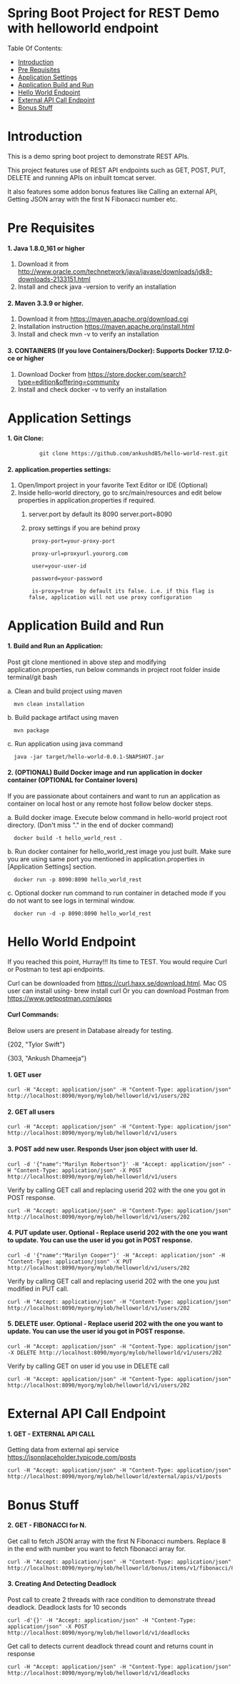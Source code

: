 # Spring Boot Project for REST Demo with helloworld endpoint

Table Of Contents:

- [Introduction](#introduction)
- [Pre Requisites](#pre-requisites)
- [Application Settings](#application-settings)
- [Application Build and Run](#application-build-and-run)
- [Hello World Endpoint](#hello-world-endpoint)
- [External API Call Endpoint](#external-api-call-endpoint)
- [Bonus Stuff](#bonus-stuff)

# Introduction

This is a demo spring boot project to demonstrate REST APIs.

This project features use of REST API endpoints such as GET, POST, PUT, DELETE and running APIs on inbuilt tomcat server.

It also features some addon bonus features like Calling an external API, Getting JSON array with the first N Fibonacci number etc.

# Pre Requisites

  #### 1. Java 1.8.0_161 or higher
  1. Download it from http://www.oracle.com/technetwork/java/javase/downloads/jdk8-downloads-2133151.html
  2. Install and check java -version to verify an installation

  #### 2. Maven 3.3.9 or higher.
  1. Download it from https://maven.apache.org/download.cgi
  2. Installation instruction https://maven.apache.org/install.html
  3. Install and check mvn -v to verify an installation

  #### 3. CONTAINERS (If you love Containers/Docker): Supports Docker 17.12.0-ce or higher
  1. Download Docker from https://store.docker.com/search?type=edition&offering=community
  2. Install and check docker -v to verify an installation

# Application Settings

  #### 1. Git Clone:

              git clone https://github.com/ankushd85/hello-world-rest.git

  #### 2. application.properties settings:
  1. Open/Import project in your favorite Text Editor or IDE (Optional)
  2. Inside hello-world directory, go to src/main/resources and edit below properties in application.properties if required.
      1. server.port by default its 8090
              server.port=8090

      2. proxy settings if you are behind proxy

              proxy-port=your-proxy-port

              proxy-url=proxyurl.yourorg.com

              user=your-user-id

              password=your-password

              is-proxy=true  by default its false. i.e. if this flag is false, application will not use proxy configuration

# Application Build and Run

  #### 1. Build and Run an Application:

Post git clone mentioned in above step and modifying application.properties, run below commands in project root folder inside terminal/git bash

  a. Clean and build project using maven

      mvn clean installation

  b. Build package artifact using maven

      mvn package

  c. Run application using java command

      java -jar target/hello-world-0.0.1-SNAPSHOT.jar

  #### 2. (OPTIONAL) Build Docker image and run application in docker container (OPTIONAL for Container lovers)

If you are passionate about containers and want to run an application as container on local host or any remote host follow
below docker steps.

  a. Build docker image. Execute below command in hello-world project root directory. (Don't miss "." in the end of docker command)

      docker build -t hello_world_rest .

  b. Run docker container for hello_world_rest image you just built. Make sure you are using same port you mentioned in application.properties in [Application Settings] section.

      docker run -p 8090:8090 hello_world_rest

  c. Optional docker run command to run container in detached mode if you do not want to see logs in terminal window.

      docker run -d -p 8090:8090 hello_world_rest

# Hello World Endpoint

If you reached this point, Hurray!!! Its time to TEST. You would require Curl or Postman to test api endpoints.

Curl can be downloaded from https://curl.haxx.se/download.html. Mac OS user can install using- brew install curl
Or you can download Postman from https://www.getpostman.com/apps

  #### Curl Commands:

Below users are present in Database already for testing.

{202, "Tylor Swift"}

{303, "Ankush Dhameeja"}

  #### 1. GET user

    curl -H "Accept: application/json" -H "Content-Type: application/json" http://localhost:8090/myorg/mylob/helloworld/v1/users/202

  #### 2. GET all users

    curl -H "Accept: application/json" -H "Content-Type: application/json" http://localhost:8090/myorg/mylob/helloworld/v1/users

  #### 3. POST add new user. Responds User json object with user Id.

    curl -d '{"name":"Marilyn Robertson"}' -H "Accept: application/json" -H "Content-Type: application/json" -X POST http://localhost:8090/myorg/mylob/helloworld/v1/users


  Verify by calling GET call and replacing userid 202 with the one you got in POST response.

    curl -H "Accept: application/json" -H "Content-Type: application/json" http://localhost:8090/myorg/mylob/helloworld/v1/users/202

  #### 4. PUT update user. Optional - Replace userid 202 with the one you want to update. You can use the user id you got in POST response.

    curl -d '{"name":"Marilyn Cooper"}' -H "Accept: application/json" -H "Content-Type: application/json" -X PUT http://localhost:8090/myorg/mylob/helloworld/v1/users/202


  Verify by calling GET call and replacing userid 202 with the one you just modified in PUT call.

    curl -H "Accept: application/json" -H "Content-Type: application/json" http://localhost:8090/myorg/mylob/helloworld/v1/users/202

  #### 5. DELETE user. Optional - Replace userid 202 with the one you want to update. You can use the user id you got in POST response.

    curl -H "Accept: application/json" -H "Content-Type: application/json" -X DELETE http://localhost:8090/myorg/mylob/helloworld/v1/users/202


  Verify by calling GET on user id you use in DELETE call

    curl -H "Accept: application/json" -H "Content-Type: application/json" http://localhost:8090/myorg/mylob/helloworld/v1/users/202


# External API Call Endpoint

  #### 1. GET - EXTERNAL API CALL

  Getting data from external api service https://jsonplaceholder.typicode.com/posts

    curl -H "Accept: application/json" -H "Content-Type: application/json" http://localhost:8090/myorg/mylob/helloworld/external/apis/v1/posts

# Bonus Stuff

  #### 2. GET - FIBONACCI for N.

  Get call to fetch JSON array with the first N Fibonacci numbers. Replace 8 in the end with number you want to fetch fibonacci array for.

    curl -H "Accept: application/json" -H "Content-Type: application/json" http://localhost:8090/myorg/mylob/helloworld/bonus/items/v1/fibonacci/8


  #### 3. Creating And Detecting Deadlock

  Post call to create 2 threads with race condition to demonstrate thread deadlock. Deadlock lasts for 10 seconds

    curl -d'{}' -H "Accept: application/json" -H "Content-Type: application/json" -X POST http://localhost:8090/myorg/mylob/helloworld/v1/deadlocks


  Get call to detects current deadlock thread count and returns count in response

    curl -H "Accept: application/json" -H "Content-Type: application/json" http://localhost:8090/myorg/mylob/helloworld/v1/deadlocks
